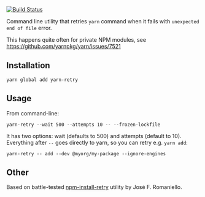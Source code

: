 [![Build Status](https://travis-ci.org/artemv/yarn-retry.svg?branch=master)](https://travis-ci.org/artemv/yarn-retry)

Command line utility that retries `yarn` command when it fails with `unexpected end of file` error.

This happens quite often for private NPM modules, see https://github.com/yarnpkg/yarn/issues/7521

## Installation

	yarn global add yarn-retry

## Usage

From command-line:

	yarn-retry --wait 500 --attempts 10 -- --frozen-lockfile

It has two options: wait (defaults to 500) and attempts (default to 10). Everything after `--` goes directly to yarn, so you can retry e.g. `yarn add`:

	yarn-retry -- add --dev @myorg/my-package --ignore-engines

## Other
Based on battle-tested [npm-install-retry](https://github.com/jfromaniello/npm-install-retry) utility by José F. Romaniello.
